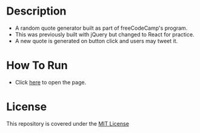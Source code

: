 # Description
* A random quote generator built as part of freeCodeCamp's program.
* This was previously built with jQuery but changed to React for practice.
* A new quote is generated on button click and users may tweet it.

# How To Run
* Click [here](http://ncaron.github.io/random-quote/) to open the page.

# License
This repository is covered under the [MIT License](LICENSE)
